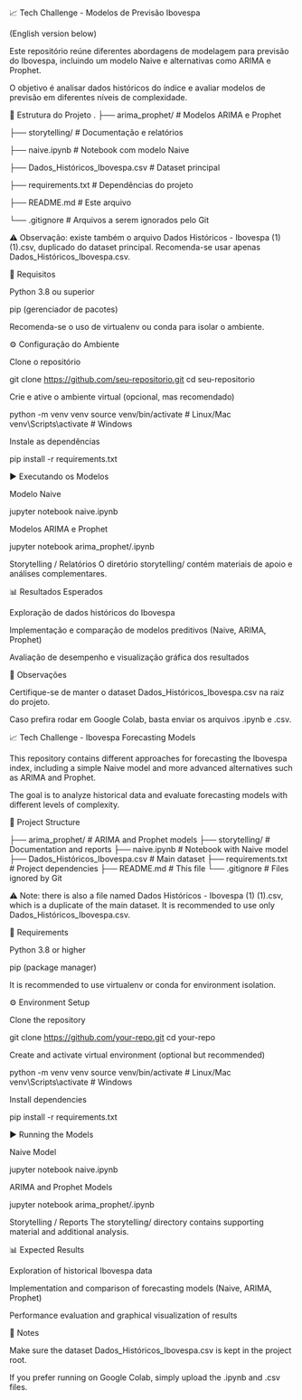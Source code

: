 📈 Tech Challenge - Modelos de Previsão Ibovespa

(English version below)

Este repositório reúne diferentes abordagens de modelagem para previsão do Ibovespa, incluindo um modelo Naive e alternativas como ARIMA e Prophet.

O objetivo é analisar dados históricos do índice e avaliar modelos de previsão em diferentes níveis de complexidade.

📂 Estrutura do Projeto
.
├── arima_prophet/                # Modelos ARIMA e Prophet

├── storytelling/                 # Documentação e relatórios

├── naive.ipynb                   # Notebook com modelo Naive

├── Dados_Históricos_Ibovespa.csv # Dataset principal

├── requirements.txt              # Dependências do projeto

├── README.md                     # Este arquivo

└── .gitignore                    # Arquivos a serem ignorados pelo Git


⚠️ Observação: existe também o arquivo Dados Históricos - Ibovespa (1) (1).csv, duplicado do dataset principal. Recomenda-se usar apenas Dados_Históricos_Ibovespa.csv.

🔧 Requisitos

Python 3.8 ou superior

pip (gerenciador de pacotes)

Recomenda-se o uso de virtualenv ou conda para isolar o ambiente.

⚙️ Configuração do Ambiente

Clone o repositório

git clone https://github.com/seu-repositorio.git
cd seu-repositorio


Crie e ative o ambiente virtual (opcional, mas recomendado)

python -m venv venv
source venv/bin/activate   # Linux/Mac
venv\Scripts\activate      # Windows


Instale as dependências

pip install -r requirements.txt

▶️ Executando os Modelos

Modelo Naive

jupyter notebook naive.ipynb


Modelos ARIMA e Prophet

jupyter notebook arima_prophet/<nome-do-notebook>.ipynb


Storytelling / Relatórios
O diretório storytelling/ contém materiais de apoio e análises complementares.

📊 Resultados Esperados

Exploração de dados históricos do Ibovespa

Implementação e comparação de modelos preditivos (Naive, ARIMA, Prophet)

Avaliação de desempenho e visualização gráfica dos resultados

📌 Observações

Certifique-se de manter o dataset Dados_Históricos_Ibovespa.csv na raiz do projeto.

Caso prefira rodar em Google Colab, basta enviar os arquivos .ipynb e .csv.


📈 Tech Challenge - Ibovespa Forecasting Models

This repository contains different approaches for forecasting the Ibovespa index, including a simple Naive model and more advanced alternatives such as ARIMA and Prophet.

The goal is to analyze historical data and evaluate forecasting models with different levels of complexity.

📂 Project Structure

├── arima_prophet/                # ARIMA and Prophet models
├── storytelling/                 # Documentation and reports
├── naive.ipynb                   # Notebook with Naive model
├── Dados_Históricos_Ibovespa.csv # Main dataset
├── requirements.txt              # Project dependencies
├── README.md                     # This file
└── .gitignore                    # Files ignored by Git


⚠️ Note: there is also a file named Dados Históricos - Ibovespa (1) (1).csv, which is a duplicate of the main dataset. It is recommended to use only Dados_Históricos_Ibovespa.csv.

🔧 Requirements

Python 3.8 or higher

pip (package manager)

It is recommended to use virtualenv or conda for environment isolation.

⚙️ Environment Setup

Clone the repository

git clone https://github.com/your-repo.git
cd your-repo


Create and activate virtual environment (optional but recommended)

python -m venv venv
source venv/bin/activate   # Linux/Mac
venv\Scripts\activate      # Windows


Install dependencies

pip install -r requirements.txt

▶️ Running the Models

Naive Model

jupyter notebook naive.ipynb


ARIMA and Prophet Models

jupyter notebook arima_prophet/<notebook-name>.ipynb


Storytelling / Reports
The storytelling/ directory contains supporting material and additional analysis.

📊 Expected Results

Exploration of historical Ibovespa data

Implementation and comparison of forecasting models (Naive, ARIMA, Prophet)

Performance evaluation and graphical visualization of results

📌 Notes

Make sure the dataset Dados_Históricos_Ibovespa.csv is kept in the project root.

If you prefer running on Google Colab, simply upload the .ipynb and .csv files.
